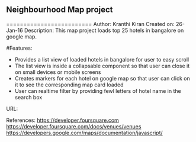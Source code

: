## Neighbourhood Map project
=========================
Author: Kranthi Kiran
Created on: 26-Jan-16
Description: This map project loads top 25 hotels in bangalore on google map.

#Features:
- Provides a list view of loaded hotels in bangalore for user to easy scroll
- The list view is inside a collapsable component so that user can close it on small devices or mobile screens
- Creates markers for each hotel on google map so that user can click on it to see the corresponding map card loaded
- User can realtime filter by providing fewl letters of hotel name in the search box

URL:

References:
https://developer.foursquare.com
https://developer.foursquare.com/docs/venues/venues
https://developers.google.com/maps/documentation/javascript/